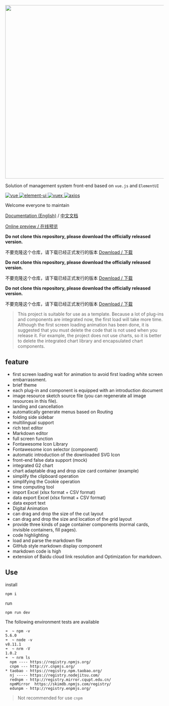 <p align="center">
  <img width="550" src="http://fairyever.qiniudn.com/github-banner.png">
</p>

Solution of management system front-end based on `vue.js` and `ElementUI`

<p>
  <a href="https://github.com/vuejs/vue">
    <img src="https://img.shields.io/badge/vue-2.5.2-brightgreen.svg" alt="vue">
  </a>
  <a href="https://github.com/ElemeFE/element">
    <img src="https://img.shields.io/badge/element--ui-2.0.11-brightgreen.svg" alt="element-ui">
  </a>
  <a href="https://github.com/vuejs/vuex/">
    <img src="https://img.shields.io/badge/vuex-3.0.1-brightgreen.svg" alt="vuex">
  </a>
  <a href="https://github.com/axios/axios">
    <img src="https://img.shields.io/badge/axios-0.17.1-brightgreen.svg" alt="axios">
  </a>
</p>

Welcome everyone to maintain

[Documentation (English)](https://fairyever.github.io/d2-admin/) / [中文文档](https://fairyever.github.io/d2-admin/zh/)

[Online preview / 在线预览](http://d2admin.fairyever.com/)

**Do not clone this repository, please download the officially released version.**

不要克隆这个仓库，请下载已经正式发行的版本 [Download / 下载](https://github.com/FairyEver/d2-admin/releases)

**Do not clone this repository, please download the officially released version.**

不要克隆这个仓库，请下载已经正式发行的版本 [Download / 下载](https://github.com/FairyEver/d2-admin/releases)

**Do not clone this repository, please download the officially released version.**

不要克隆这个仓库，请下载已经正式发行的版本 [Download / 下载](https://github.com/FairyEver/d2-admin/releases)

> This project is suitable for use as a template. Because a lot of plug-ins and components are integrated now, the first load will take more time. Although the first screen loading animation has been done, it is suggested that you must delete the code that is not used when you release it. For example, the project does not use charts, so it is better to delete the integrated chart library and encapsulated chart components.

## feature

* first screen loading wait for animation to avoid first loading white screen embarrassment.
* brief theme
* each plug-in and component is equipped with an introduction document
* image resource sketch source file (you can regenerate all image resources in this file).
* landing and cancellation
* automatically generate menus based on Routing
* folding side sidebar
* multilingual support
* rich text editor
* Markdown editor
* full screen function
* Fontawesome Icon Library
* Fontawesome icon selector (component)
* automatic introduction of the downloaded SVG Icon
* front-end false data support (mock)
* integrated G2 chart
* chart adaptable drag and drop size card container (example)
* simplify the clipboard operation
* simplifying the Cookie operation
* time computing tool
* import Excel (xlsx format + CSV format)
* data export Excel (xlsx format + CSV format)
* data export text
* Digital Animation
* can drag and drop the size of the cut layout
* can drag and drop the size and location of the grid layout
* provide three kinds of page container components (normal cards, invisible containers, fill pages).
* code highlighting
* load and parse the markdown file
* GitHub style markdown display component
* markdown code is high
* extension of Baidu cloud link resolution and Optimization for markdown.

## Use

install

```
npm i
```

run

```
npm run dev
```

The following environment tests are available

```
➜  ~ npm -v
5.6.0
➜  ~ node -v
v8.11.1
➜  ~ nrm -V
1.0.2
➜  ~ nrm ls
  npm ---- https://registry.npmjs.org/
  cnpm --- http://r.cnpmjs.org/
* taobao - https://registry.npm.taobao.org/
  nj ----- https://registry.nodejitsu.com/
  rednpm - http://registry.mirror.cqupt.edu.cn/
  npmMirror  https://skimdb.npmjs.com/registry/
  edunpm - http://registry.enpmjs.org/
```

> Not recommended for use `cnpm`
